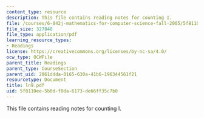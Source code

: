 ```yaml
---
content_type: resource
description: This file contains reading notes for counting I.
file: /courses/6-042j-mathematics-for-computer-science-fall-2005/5f8110ee5b0df0da6173de66ff35c7b0_ln9.pdf
file_size: 327848
file_type: application/pdf
learning_resource_types:
- Readings
license: https://creativecommons.org/licenses/by-nc-sa/4.0/
ocw_type: OCWFile
parent_title: Readings
parent_type: CourseSection
parent_uid: 2061ddda-0165-630a-41b6-196344561f21
resourcetype: Document
title: ln9.pdf
uid: 5f8110ee-5b0d-f0da-6173-de66ff35c7b0
---
```

This file contains reading notes for counting I.